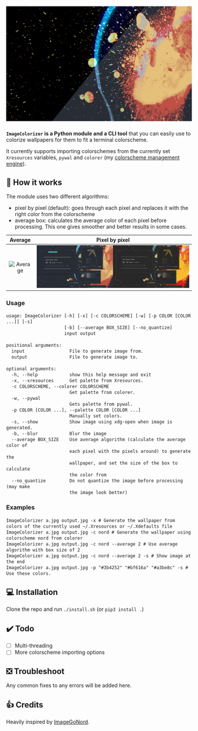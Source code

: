 # ![Image](Demo/demo1.jpg)


**`ImageColorizer` is a Python module and a CLI tool** that you can easily use to colorize wallpapers for them to fit a terminal colorscheme.

It currently supports importing colorschemes from the currently set `Xresources` variables, `pywal` and `colorer` (my [colorscheme management engine](https://github.com/ngynLk/colorer)).

## 📓 How it works

The module uses two different algorithms: 
+ pixel by pixel (default): goes through each pixel and replaces it with the right color from the colorscheme
+ average box: calculates the average color of each pixel before processing. This one gives smoother and better results in some cases.

Average                          | Pixel by pixel
:-------------------------------:|:-----------------------------:
![Average](Demo/montage_avg.png) | ![Original](Demo/montage.png)


### Usage

```
usage: ImageColorizer [-h] [-x] [-c COLORSCHEME] [-w] [-p COLOR [COLOR ...]] [-s]
                      [-b] [--average BOX_SIZE] [--no_quantize]
                      input output

positional arguments:
  input                 File to generate image from.
  output                File to generate image to.

optional arguments:
  -h, --help            show this help message and exit
  -x, --xresources      Get palette from Xresources.
  -c COLORSCHEME, --colorer COLORSCHEME
                        Get palette from colorer.
  -w, --pywal
                        Gets palette from pywal.
  -p COLOR [COLOR ...], --palette COLOR [COLOR ...]
                        Manually set colors.
  -s, --show            Show image using xdg-open when image is generated.
  -b, --blur            Blur the image
  --average BOX_SIZE    Use average algorithm (calculate the average color of
                        each pixel with the pixels around) to generate the
                        wallpaper, and set the size of the box to calculate
                        the color from
  --no_quantize         Do not quantize the image before processing (may make
                        the image look better)

```

### Examples

```shell
ImageColorizer a.jpg output.jpg -x # Generate the wallpaper from colors of the currently used ~/.Xresources or ~/.Xdefaults file
ImageColorizer a.jpg output.jpg -c nord # Generate the wallpaper using colorscheme nord from colorer
ImageColorizer a.jpg output.jpg -c nord --average 2 # Use average algorithm with box size of 2
ImageColorizer a.jpg output.jpg -c nord --average 2 -s # Show image at the end
ImageColorizer a.jpg output.jpg -p "#3b4252" "#bf616a" "#a3be8c" -s # Use these colors.
```

## 💻 Installation

Clone the repo and run `./install.sh` (or `pip3 install .`)

## ✔️ Todo

- [ ] Multi-threading
- [ ] More colorscheme importing options

## ❎ Troubleshoot

Any common fixes to any errors will be added here.

## 👍 Credits

Heavily inspired by [ImageGoNord](https://github.com/Schrodinger-Hat/ImageGoNord-pip).
